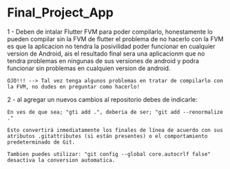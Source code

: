 # Final_Project_App

1 - Deben de intalar Flutter FVM para poder compilarlo, honestamente lo pueden compilar sin la FVM de flutter el problema de no hacerlo con la FVM es que la aplicacion no tendra la posivilidad poder funcionar en cualquier version de Android, ais el resultado final sera una aplicacionm que no tendra problemas en ningunas de sus versiones de android y podra funcionar sin problemas en cualquien version de android.

    OJO!!! --> Tal vez tenga algunos problemas en tratar de compilarlo con la FVM, no dudes en preguntar como hacerlo!


2 - al agregar un nuevos cambios al repositorio debes de indicarle:

    En ves de que sea; "gti add .", deberia de ser; "git add --renormalize ."

    Esto convertirá inmediatamente los finales de línea de acuerdo con sus atributos .gitattributes (si están presentes) o el comportamiento predeterminado de Git.

    Tambien puedes utilizar: "git config --global core.autocrlf false" desactiva la conversion automatica.


